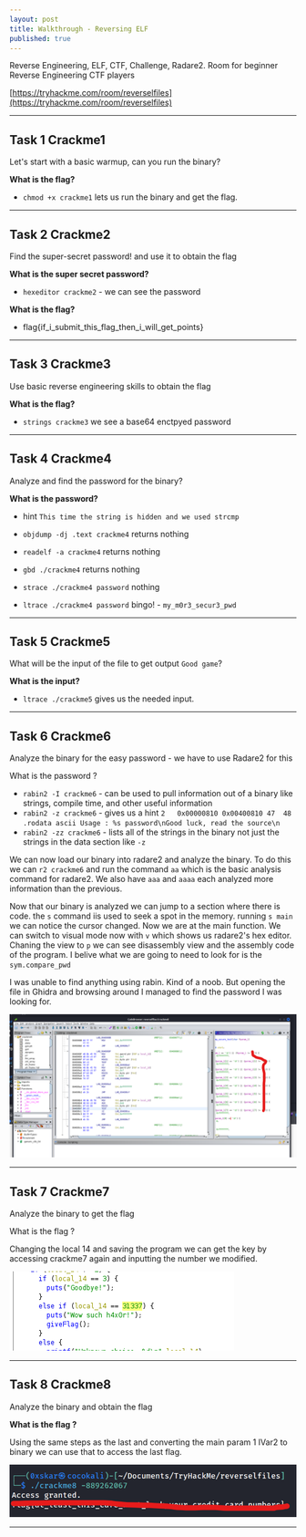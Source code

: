 ```yaml
---
layout: post
title: Walkthrough - Reversing ELF
published: true
---
```


Reverse Engineering, ELF, CTF, Challenge, Radare2. Room for beginner Reverse Engineering CTF players

[https://tryhackme.com/room/reverselfiles](https://tryhackme.com/room/reverselfiles)

* * *

## Task 1 Crackme1

Let's start with a basic warmup, can you run the binary?

**What is the flag?**

- ``chmod +x crackme1`` lets us run the binary and get the flag.

* * * 

## Task 2 Crackme2

Find the super-secret password! and use it to obtain the flag

**What is the super secret password?**

- ``hexeditor crackme2`` - we can see the password

**What is the flag?**

- flag{if_i_submit_this_flag_then_i_will_get_points}

* * * 

## Task 3 Crackme3

Use basic reverse engineering skills to obtain the flag

**What is the flag?**

- ``strings crackme3`` we see a base64 enctpyed password

* * * 

## Task 4 Crackme4

Analyze and find the password for the binary?

**What is the password?**

- hint ``This time the string is hidden and we used strcmp``

- ``objdump -dj .text crackme4`` returns nothing
- ``readelf -a crackme4`` returns nothing
- ``gbd ./crackme4`` returns nothing 
- ``strace ./crackme4 password`` nothing
- ``ltrace ./crackme4 password`` bingo! - ``my_m0r3_secur3_pwd``

* * * 

## Task 5 Crackme5

What will be the input of the file to get output ``Good game``?

**What is the input?**

- ``ltrace ./crackme5`` gives us the needed input.

* * * 

## Task 6 Crackme6

Analyze the binary for the easy password - we have to use Radare2 for this

What is the password ?

- ``rabin2 -I crackme6`` - can be used to pull information out of a binary like strings, compile time, and other useful information
- ``rabin2 -z crackme6`` - gives us a hint ``2   0x00000810 0x00400810 47  48   .rodata ascii Usage : %s password\nGood luck, read the source\n``
- ``rabin2 -zz crackme6`` - lists all of the strings in the binary not just the strings in the data section like ``-z``

We can now load our binary into radare2 and analyze the binary. To do this we can ``r2 crackme6`` and run the command ``aa`` which is the basic analysis command for radare2. We also have ``aaa`` and ``aaaa`` each analyzed more information than the previous. 

Now that our binary is analyzed we can jump to a section where there is code. the ``s`` command iis used to seek a spot in the memory. running ``s main`` we can notice the cursor changed. Now we are at the main function. We can switch to visual mode now with ``v`` which shows us radare2's hex editor. Chaning the view to ``p`` we can see disassembly view and the assembly code of the program. I belive what we are going to need to look for is the ``sym.compare_pwd``

I was unable to find anything using rabin. Kind of a noob. But opening the file in Ghidra and browsing around I managed to find the password I was looking for.

![](/assets/reverselfiles01.png)

* * * 

## Task 7 Crackme7

Analyze the binary to get the flag

What is the flag ?

Changing the local 14 and saving the program we can get the key by accessing crackme7 again and inputting the number we modified.

![](/assets/reverselfiles02.png)

* * * 

##  Task 8 Crackme8

Analyze the binary and obtain the flag

**What is the flag ?**

Using the same steps as the last and converting the main param 1 IVar2 to binary we can use that to access the last flag.

![](/assets/reverselfiles03.png)

* * * 